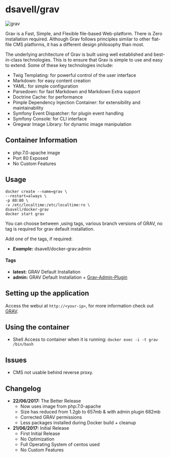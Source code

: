 # dsavell/grav

![grav](https://getgrav-grav.netdna-ssl.com/user/pages/media/grav-logo.svg)

Grav is a Fast, Simple, and Flexible file-based Web-platform. There is Zero installation required. Although Grav follows principles similar to other flat-file CMS platforms, it has a different design philosophy than most.

The underlying architecture of Grav is built using well established and best-in-class technologies. This is to ensure that Grav is simple to use and easy to extend. Some of these key technologies include:

* Twig Templating: for powerful control of the user interface
* Markdown: for easy content creation
* YAML: for simple configuration
* Parsedown: for fast Markdown and Markdown Extra support
* Doctrine Cache: for performance
* Pimple Dependency Injection Container: for extensibility and maintainability
* Symfony Event Dispatcher: for plugin event handling
* Symfony Console: for CLI interface
* Gregwar Image Library: for dynamic image manipulation

## Container Information

+ php:7.0-apache image
+ Port 80 Exposed
+ No Custom Features

## Usage

```
docker create --name=grav \
--restart=always \
-p 80:80 \
-v /etc/localtime:/etc/localtime:ro \
dsavell/docker-grav
docker start grav
```

You can choose between ,using tags, various branch versions of GRAV, no tag is required for grav default installation.

Add one of the tags,  if required:

+ ***Example:*** dsavell/docker-grav:admin

#### Tags
+ **latest:** GRAV Default Installation
+ **admin:** GRAV Default Installation + [Grav-Admin-Plugin](https://github.com/getgrav/grav-plugin-admin)

## Setting up the application
Access the webui at `http://<your-ip>`, for more information check out [GRAV](https://getgrav.org/).

## Using the container

+ Shell Access to container when it is running: `docker exec -i -t grav /bin/bash`

## Issues

+ CMS not usable behind reverse proxy.

## Changelog

+ **22/06/2017:** The Better Release
	- Now uses image from php:7.0-apache
	- Size has reduced from 1.2gb to 657mb & with admin plugin 682mb
	- Corrected GRAV permissions
	- Less packages installed during Docker build + cleanup
+ **21/06/2017:** Initial Release
	- First Initial Release
	- No Optimization
	- Full Operating System of centos used
	- No Custom Features
